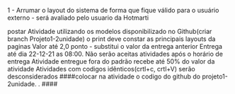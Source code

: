 1 - Arrumar o layout do sistema de forma que fique válido para o usuário externo - será avaliado pelo usuario da Hotmarti

 postar Atividade utilizando os modelos disponibilizado no Github(criar branch  Projeto1-2unidade)
 o print deve constar as principais layouts da paginas
 Valor até 2,0 ponto - substitui o valor da entrega anterior
 Entrega até dia  22-12-21 as 08:00. 
 Não serão aceitas atividades após o horário de entrega
 Atividade entregue fora do padrão recebe até 50% do valor da atividade
 Atividades com codigos idênticos(crtl+c, crtl+V) serão desconsiderados
####colocar na atividade o codigo do github do projeto1-2unidade. . ####